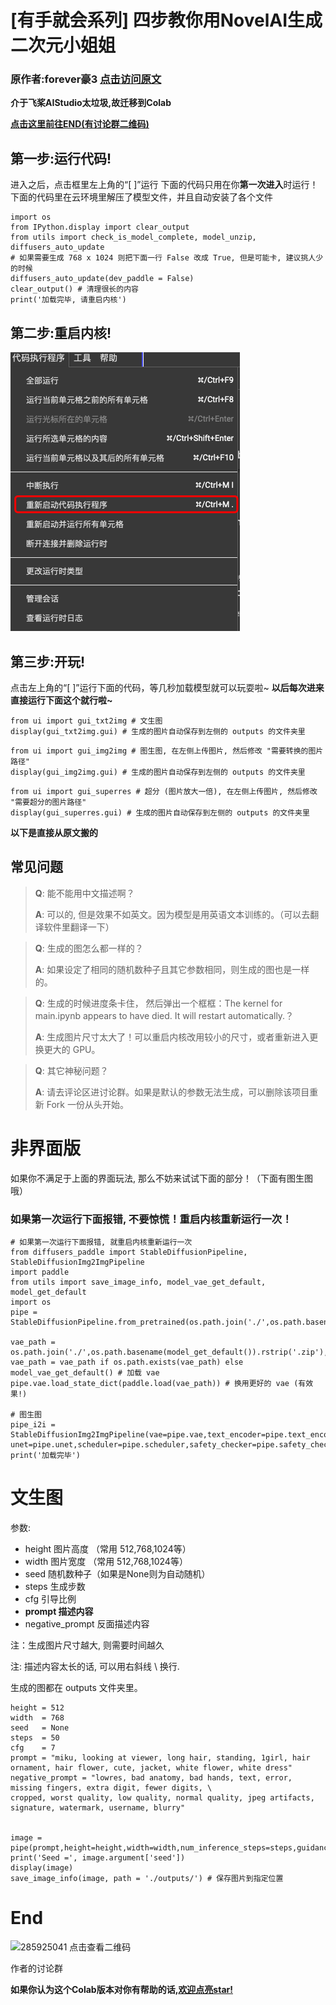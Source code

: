 # [有手就会系列] 四步教你用NovelAI生成二次元小姐姐

### 原作者:forever豪3 [点击访问原文](https://aistudio.baidu.com/aistudio/projectdetail/4666819)

**介于飞桨AIStudio太垃圾,故迁移到Colab**

**[点击这里前往END(有讨论群二维码)](#end)**

## 第一步:运行代码!
进入之后，点击框里左上角的“[ ]”运行
下面的代码只用在你**第一次进入**时运行！
下面的代码里在云环境里解压了模型文件，并且自动安装了各个文件
  ```
import os
from IPython.display import clear_output
from utils import check_is_model_complete, model_unzip, diffusers_auto_update
# 如果需要生成 768 x 1024 则把下面一行 False 改成 True, 但是可能卡, 建议挑人少的时候
diffusers_auto_update(dev_paddle = False)
clear_output() # 清理很长的内容
print('加载完毕, 请重启内核')
```
## 第二步:重启内核!
![](https://raw.githubusercontent.com/Wangs-offical/PictureBed-Wangs/master/2022/10/14/AwgTzHYUsYuHsu9c.png)
## 第三步:开玩!
点击左上角的“[ ]”运行下面的代码，等几秒加载模型就可以玩耍啦~ **以后每次进来直接运行下面这个就行啦~**

   ```
from ui import gui_txt2img # 文生图
display(gui_txt2img.gui) # 生成的图片自动保存到左侧的 outputs 的文件夹里
```

   ```
from ui import gui_img2img # 图生图, 在左侧上传图片, 然后修改 "需要转换的图片路径"
display(gui_img2img.gui) # 生成的图片自动保存到左侧的 outputs 的文件夹里
```

   ```
from ui import gui_superres # 超分 (图片放大一倍), 在左侧上传图片, 然后修改 "需要超分的图片路径"
display(gui_superres.gui) # 生成的图片自动保存到左侧的 outputs 的文件夹里
```

**以下是直接从原文搬的**

## 常见问题


> **Q**: 能不能用中文描述啊？
> 
> **A**: 可以的, 但是效果不如英文。因为模型是用英语文本训练的。（可以去翻译软件里翻译一下）

> **Q**: 生成的图怎么都一样的？
> 
> **A**: 如果设定了相同的随机数种子且其它参数相同，则生成的图也是一样的。

> **Q**: 生成的时候进度条卡住， 然后弹出一个框框：The kernel for main.ipynb appears to have died. It will restart automatically.？
> 
> **A**: 生成图片尺寸太大了！可以重启内核改用较小的尺寸，或者重新进入更换更大的 GPU。

> **Q**: 其它神秘问题？
> 
> **A**: 请去评论区进讨论群。如果是默认的参数无法生成，可以删除该项目重新 Fork 一份从头开始。


# 非界面版

如果你不满足于上面的界面玩法, 那么不妨来试试下面的部分！（下面有图生图哦）

### 如果第一次运行下面报错, 不要惊慌！重启内核重新运行一次！


```
# 如果第一次运行下面报错, 就重启内核重新运行一次
from diffusers_paddle import StableDiffusionPipeline, StableDiffusionImg2ImgPipeline
import paddle
from utils import save_image_info, model_vae_get_default, model_get_default
import os
pipe = StableDiffusionPipeline.from_pretrained(os.path.join('./',os.path.basename(model_get_default()).rstrip('.zip')))

vae_path = os.path.join('./',os.path.basename(model_get_default()).rstrip('.zip'),'vae',os.path.basename(model_vae_get_default()))
vae_path = vae_path if os.path.exists(vae_path) else model_vae_get_default() # 加载 vae
pipe.vae.load_state_dict(paddle.load(vae_path)) # 换用更好的 vae (有效果!)

# 图生图
pipe_i2i = StableDiffusionImg2ImgPipeline(vae=pipe.vae,text_encoder=pipe.text_encoder,tokenizer=pipe.tokenizer,
unet=pipe.unet,scheduler=pipe.scheduler,safety_checker=pipe.safety_checker,feature_extractor=pipe.feature_extractor)
print('加载完毕')
```

# 文生图


参数:

-   height 图片高度 （常用 512,768,1024等）
-   width 图片宽度 （常用 512,768,1024等）
-   seed 随机数种子（如果是None则为自动随机）
-   steps 生成步数
-   cfg 引导比例
-   **prompt 描述内容**
-   negative_prompt 反面描述内容

注：生成图片尺寸越大, 则需要时间越久

注: 描述内容太长的话, 可以用右斜线 \ 换行.

生成的图都在 outputs 文件夹里。


```
height = 512
width  = 768
seed   = None
steps  = 50
cfg    = 7    
prompt = "miku, looking at viewer, long hair, standing, 1girl, hair ornament, hair flower, cute, jacket, white flower, white dress"
negative_prompt = "lowres, bad anatomy, bad hands, text, error, missing fingers, extra digit, fewer digits, \
cropped, worst quality, low quality, normal quality, jpeg artifacts, signature, watermark, username, blurry"


image = pipe(prompt,height=height,width=width,num_inference_steps=steps,guidance_scale=cfg,seed=seed,negative_prompt=negative_prompt).images[0]
print('Seed =', image.argument['seed'])
display(image)
save_image_info(image, path = './outputs/') # 保存图片到指定位置
```
<div id="end">

# End

![285925041 点击查看二维码](https://ai-studio-static-online.cdn.bcebos.com/5f439c18f5764a74a1bd5702de893a89252ff85130844d83a5e92da1d180f10d)

作者的讨论群

**如果你认为这个Colab版本对你有帮助的话,[欢迎点亮star!](https://github.com/Wangs-offical/novelai-colab/stargazers)**

<!--stackedit_data:
eyJoaXN0b3J5IjpbMTY2Njc1NTAzNCwtMTc5MTU3Mjc0MV19
-->
